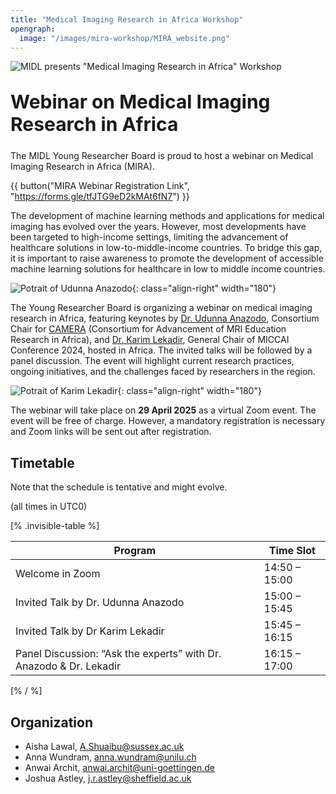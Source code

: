 ```yaml
---
title: "Medical Imaging Research in Africa Workshop"
opengraph:
  image: "/images/mira-workshop/MIRA_website.png"
---
```


![MIDL presents "Medical Imaging Research in Africa" Workshop](/images/mira-workshop/MIRA_website.png)

<h1 style="font-size: 30px; margin-top: 30px; margin-bottom: 24px">Webinar on Medical Imaging Research in Africa</h1>

The MIDL Young Researcher Board is proud to host a webinar on Medical Imaging Research in Africa (MIRA).

{{ button("MIRA Webinar Registration Link", "https://forms.gle/tfJTG9eD2kMAt6fN7") }}

The development of machine learning methods and applications for medical imaging has evolved over the years. However, most developments have been targeted to high-income settings, limiting the advancement of healthcare solutions in low-to-middle-income countries. To bridge this gap, it is important to raise awareness to promote the development of accessible machine learning solutions for healthcare in low to middle income countries.

![Potrait of Udunna Anazodo](/images/mira-workshop/pic_udunna.png){: class="align-right" width="180"}

The Young Researcher Board is organizing a webinar on medical imaging research in Africa, featuring keynotes by [Dr. Udunna Anazodo](https://www.mcgill.ca/neuro/udunna-anazodo-phd), Consortium Chair for [CAMERA](https://www.linkedin.com/company/consortium-for-advancement-of-mri-education-research-in-africa/) (Consortium for Advancement of MRI Education Research in Africa), and [Dr. Karim Lekadir](https://mat.ub.edu/departament/professors/lekadir-karim/), General Chair of MICCAI Conference 2024, hosted in Africa. The invited talks will be followed by a panel discussion. The event will highlight current research practices, ongoing initiatives, and the challenges faced by researchers in the region.

![Potrait of Karim Lekadir](/images/mira-workshop/pic_karim.jpg){: class="align-right" width="180"}

The webinar will take place on **29 April 2025** as a virtual Zoom event. The event will be free of charge. However, a mandatory registration is necessary and Zoom links will be sent out after registration.

## Timetable

Note that the schedule is tentative and might evolve.

(all times in UTC0)

[% .invisible-table %]

| Program                                                            | Time Slot     |
| --------                                                           | ---------     |
| Welcome in Zoom                                                    | 14:50 – 15:00 |
| Invited Talk by Dr. Udunna Anazodo                                 | 15:00 – 15:45 |
| Invited Talk by Dr Karim Lekadir                                   | 15:45 – 16:15 |
| Panel Discussion: “Ask the experts” with Dr. Anazodo & Dr. Lekadir | 16:15 – 17:00 |

[% / %]

## Organization

* Aisha Lawal, <A.Shuaibu@sussex.ac.uk>
* Anna Wundram, <anna.wundram@unilu.ch>
* Anwai Archit, <anwai.archit@uni-goettingen.de>
* Joshua Astley, <j.r.astley@sheffield.ac.uk>
